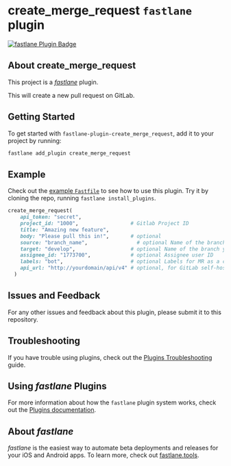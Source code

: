 # create_merge_request `fastlane` plugin

[![fastlane Plugin Badge](https://rawcdn.githack.com/fastlane/fastlane/master/fastlane/assets/plugin-badge.svg)](https://rubygems.org/gems/fastlane-plugin-create_merge_request)


## About create_merge_request

This project is a [_fastlane_](https://github.com/fastlane/fastlane) plugin. 

This will create a new pull request on GitLab.

## Getting Started

To get started with `fastlane-plugin-create_merge_request`, add it to your project by running:

```bash
fastlane add_plugin create_merge_request
```


## Example

Check out the [example `Fastfile`](fastlane/Fastfile) to see how to use this plugin. Try it by cloning the repo, running `fastlane install_plugins`.

```ruby
create_merge_request(
    api_token: "secret",
    project_id: "1000",                 # Gitlab Project ID
    title: "Amazing new feature",
    body: "Please pull this in!",       # optional
    source: "branch_name",                # optional Name of the branch where your changes are implemented (defaults to the current branch name)
    target: "develop",                  # optional Name of the branch you want your changes pulled into (defaults to `master`)
    assignee_id: "1773700",             # optional Assignee user ID
    labels: "bot",                      # optional Labels for MR as a comma-separated list
    api_url: "http://yourdomain/api/v4" # optional, for GitLab self-host, defaults to "https://gitlab.com/api/v4"
  )
```

## Issues and Feedback

For any other issues and feedback about this plugin, please submit it to this repository.

## Troubleshooting

If you have trouble using plugins, check out the [Plugins Troubleshooting](https://docs.fastlane.tools/plugins/plugins-troubleshooting/) guide.

## Using _fastlane_ Plugins

For more information about how the `fastlane` plugin system works, check out the [Plugins documentation](https://docs.fastlane.tools/plugins/create-plugin/).

## About _fastlane_

_fastlane_ is the easiest way to automate beta deployments and releases for your iOS and Android apps. To learn more, check out [fastlane.tools](https://fastlane.tools).
